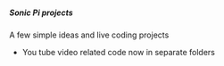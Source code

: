 ##### Sonic Pi projects
A few simple ideas and live coding projects

* You tube video related code now in separate folders